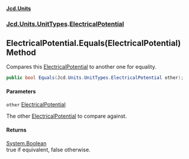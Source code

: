 #### [Jcd.Units](index.md 'index')
### [Jcd.Units.UnitTypes](Jcd.Units.UnitTypes.md 'Jcd.Units.UnitTypes').[ElectricalPotential](Jcd.Units.UnitTypes.ElectricalPotential.md 'Jcd.Units.UnitTypes.ElectricalPotential')

## ElectricalPotential.Equals(ElectricalPotential) Method

Compares this [ElectricalPotential](Jcd.Units.UnitTypes.ElectricalPotential.md 'Jcd.Units.UnitTypes.ElectricalPotential') to another one for equality.

```csharp
public bool Equals(Jcd.Units.UnitTypes.ElectricalPotential other);
```
#### Parameters

<a name='Jcd.Units.UnitTypes.ElectricalPotential.Equals(Jcd.Units.UnitTypes.ElectricalPotential).other'></a>

`other` [ElectricalPotential](Jcd.Units.UnitTypes.ElectricalPotential.md 'Jcd.Units.UnitTypes.ElectricalPotential')

The other [ElectricalPotential](Jcd.Units.UnitTypes.ElectricalPotential.md 'Jcd.Units.UnitTypes.ElectricalPotential') to compare against.

#### Returns
[System.Boolean](https://docs.microsoft.com/en-us/dotnet/api/System.Boolean 'System.Boolean')  
true if equivalent, false otherwise.